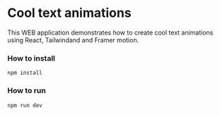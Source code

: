 # Cool text animations

This WEB application demonstrates how to create cool text animations using React, Tailwindand and Framer motion.

### How to install

```console
npm install
```

### How to run

```console
npm run dev
```
